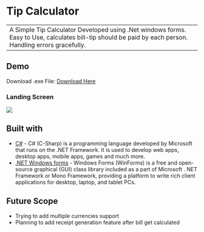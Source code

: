 # Tip Calculator

<table>
<tr>
<td>
  A Simple Tip Calculator Developed using .Net windows forms. Easy to Use, calculates bill-tip should be paid by each person. Handling errors gracefully.
</td>
</tr>
</table>

## Demo

Download .exe File: [Download Here](https://github.com/Shian009/Tip-Calculator/raw/main/WindowsFormsApp1/bin/Debug/WindowsFormsApp1.exe)

### Landing Screen

![](https://i.ibb.co/bmf9NwG/UI.jpg)

## Built with

- [C#](https://www.w3schools.com/cs/) - C# (C-Sharp) is a programming language developed by Microsoft that runs on the .NET Framework. It is used to develop web apps, desktop apps, mobile apps, games and much more.
- [.NET Windows forms](https://docs.microsoft.com/en-us/visualstudio/ide/create-csharp-winform-visual-studio?view=vs-2019) - Windows Forms (WinForms) is a free and open-source graphical (GUI) class library included as a part of Microsoft . NET Framework or Mono Framework, providing a platform to write rich client applications for desktop, laptop, and tablet PCs.

## Future Scope

- Trying to add multiple currencies support
- Planning to add receipt generation feature after bill get calculated
